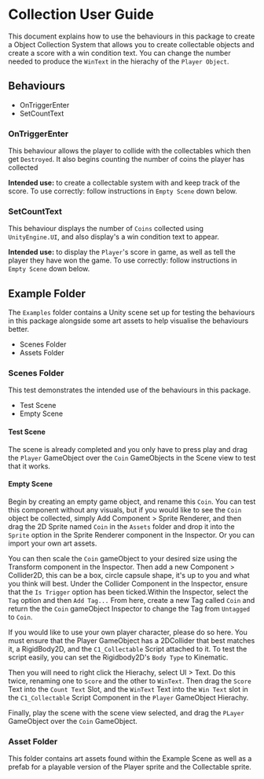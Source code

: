 # Collection User Guide

This document explains how to use the behaviours in this package to create a Object Collection System that allows you to create collectable objects and create a score with a win condition text. You can change the number needed to produce the `WinText` in the hierachy of the `Player Object`.

## Behaviours

- OnTriggerEnter
- SetCountText

### OnTriggerEnter

This behaviour allows the player to collide with the collectables which then get `Destroyed`. It also begins counting the number of coins the player has collected

**Intended use:** to create a collectable system with and keep track of the score. To use correctly: follow instructions in `Empty Scene` down below.

### SetCountText

This behaviour displays the number of `Coins` collected using `UnityEngine.UI`, and also display's a win condition text to appear.

**Intended use:** to display the `Player`'s score in game, as well as tell the player they have won the game. To use correctly: follow instructions in `Empty Scene` down below.

## Example Folder

The `Examples` folder contains a Unity scene set up for testing the behaviours in this package alongside some art assets to help visualise the behaviours better.

- Scenes Folder
- Assets Folder

### Scenes Folder

This test demonstrates the intended use of the behaviours in this package. 

- Test Scene
- Empty Scene

#### Test Scene
The scene is already completed and you only have to press play and drag the `Player` GameObject over the `Coin` GameObjects in the Scene view to test that it works.

#### Empty Scene
Begin by creating an empty game object, and rename this `Coin`. You can test this component without any visuals, but if you would like to see the `Coin` object be collected, simply Add Component > Sprite Renderer, and then drag the 2D Sprite named `Coin` in the `Assets` folder and drop it into the `Sprite` option in the Sprite Renderer component in the Inspector. Or you can import your own art assets. 

You can then scale the `Coin` gameObject to your desired size using the Transform component in the Inspector.
Then add a new Component > Collider2D, this can be a box, circle capsule shape, it's up to you and what you think will best. Under the Collider Component in the Inspector, ensure that the `Is Trigger` option has been ticked.Within the Inspector, select the `Tag` option and then `Add Tag...` From here, create a new Tag called `Coin` and return the the `Coin` gameObject Inspector to change the Tag from `Untagged` to `Coin`.

If you would like to use your own player character, please do so here. You must ensure that the Player GameObject has a 2DCollider that best matches it, a RigidBody2D, and the `C1_Collectable` Script attached to it. To test the script easily, you can set the Rigidbody2D's `Body Type` to Kinematic. 

Then you will need to right click the Hierachy, select UI > Text. Do this twice, renaming one to `Score` and the other to `WinText`. Then drag the `Score` Text into the `Count Text` Slot, and the `WinText` Text into the `Win Text` slot in the `C1_Collectable` Script Component in the `Player` GameObject Hierachy.

Finally, play the scene with the scene view selected, and drag the `PLayer` GameObject over the `Coin` GameObject.


### Asset Folder

This folder contains art assets found within the Example Scene as well as a prefab for a playable version of the Player sprite and the Collectable sprite.

